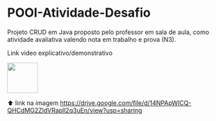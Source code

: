# POOI-Atividade-Desafio
Projeto CRUD em Java proposto pelo professor em sala de aula, como atividade avaliativa valendo nota em trabalho e prova (N3).

Link video explicativo/demonstrativo   

<a href="https://drive.google.com/file/d/14NPApWICQ-QHCdMG2ZldVRapll2q3uEn/view?usp=sharing" target="_blank"><img src="https://user-images.githubusercontent.com/79888115/176251129-0e1217f8-25b0-46e4-a00d-d8b8645e6275.png" width="70" height="70" target="_blank"></a>


 ⬆️ link na imagem 
https://drive.google.com/file/d/14NPApWICQ-QHCdMG2ZldVRapll2q3uEn/view?usp=sharing
